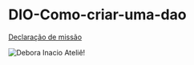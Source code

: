 # DIO-Como-criar-uma-dao

[Declaração de missão](https://github.com/tiberio91/DIO-Como-criar-uma-dao/blob/main/Declara%C3%A7%C3%A3o%20de%20miss%C3%A3o)

![Debora Inacio Ateliê!](https://scontent.fbnu9-1.fna.fbcdn.net/v/t39.30808-6/260775502_412827440391754_7987434632743636061_n.jpg?_nc_cat=111&ccb=1-7&_nc_sid=cc71e4&_nc_eui2=AeGq3Cc37upNoQdL84a4UGNk-cjLrvu-gwr5yMuu-76DCkWf8qhXqZ_jHSlCKjdydY0&_nc_ohc=jM5oW5mMcz8Q7kNvgHKlVwu&_nc_ht=scontent.fbnu9-1.fna&oh=00_AYAmQQPglmQv14YE-MBYz5p5JlHcUYnvuT00SPs9GgptGg&oe=66AC8059)
